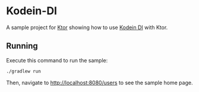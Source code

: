 # Kodein-DI

A sample project for [Ktor](https://ktor.io) showing how to use [Kodein DI](https://kodein.org/Kodein-DI/) with Ktor.

## Running

Execute this command to run the sample:

```bash
./gradlew run
```

Then, navigate to [http://localhost:8080/users](http://localhost:8080/users) to see the sample home page.
